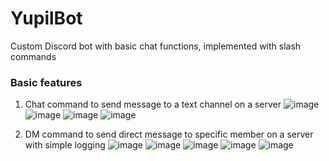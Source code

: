 # YupilBot
Custom Discord bot with basic chat functions, implemented with slash commands

### Basic features
1. Chat command to send message to a text channel on a server
   ![image](https://github.com/mumochi/YupilBot/assets/149116223/87c1b4fc-fd62-4d7a-b4e0-8a9a486cfc38)
   ![image](https://github.com/mumochi/YupilBot/assets/149116223/a0549c50-7d30-45d6-8468-b2168f7eebf2)
   ![image](https://github.com/mumochi/YupilBot/assets/149116223/2f3a1a3b-c48a-47dc-8909-44498ff0dfcb)
   ![image](https://github.com/mumochi/YupilBot/assets/149116223/1601086b-3679-4bef-94b9-53a03e851c8b)

2. DM command to send direct message to specific member on a server with simple logging
  ![image](https://github.com/mumochi/YupilBot/assets/149116223/ad259bb6-4583-48a9-b0ac-74558a374864)
  ![image](https://github.com/mumochi/YupilBot/assets/149116223/5c502121-ebf7-465e-b1b5-69bfc18df29f)
  ![image](https://github.com/mumochi/YupilBot/assets/149116223/452ff24f-356b-4f1b-b93f-96585221583d)
  ![image](https://github.com/mumochi/YupilBot/assets/149116223/c14132a6-4911-4252-a41b-9b8f7c9dfbbf)
  ![image](https://github.com/mumochi/YupilBot/assets/149116223/6cd7adc4-409a-40ae-9ebd-05a0d6aaa678)
